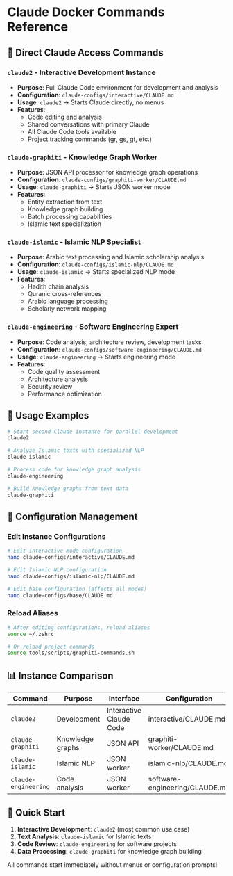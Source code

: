 # Claude Docker Commands Reference

## 🚀 Direct Claude Access Commands

### **`claude2`** - Interactive Development Instance
- **Purpose**: Full Claude Code environment for development and analysis
- **Configuration**: `claude-configs/interactive/CLAUDE.md`
- **Usage**: `claude2` → Starts Claude directly, no menus
- **Features**: 
  - Code editing and analysis
  - Shared conversations with primary Claude
  - All Claude Code tools available
  - Project tracking commands (gr, gs, gt, etc.)

### **`claude-graphiti`** - Knowledge Graph Worker
- **Purpose**: JSON API processor for knowledge graph operations
- **Configuration**: `claude-configs/graphiti-worker/CLAUDE.md`
- **Usage**: `claude-graphiti` → Starts JSON worker mode
- **Features**:
  - Entity extraction from text
  - Knowledge graph building
  - Batch processing capabilities
  - Islamic text specialization

### **`claude-islamic`** - Islamic NLP Specialist
- **Purpose**: Arabic text processing and Islamic scholarship analysis
- **Configuration**: `claude-configs/islamic-nlp/CLAUDE.md`
- **Usage**: `claude-islamic` → Starts specialized NLP mode
- **Features**:
  - Hadith chain analysis
  - Quranic cross-references
  - Arabic language processing
  - Scholarly network mapping

### **`claude-engineering`** - Software Engineering Expert
- **Purpose**: Code analysis, architecture review, development tasks
- **Configuration**: `claude-configs/software-engineering/CLAUDE.md`
- **Usage**: `claude-engineering` → Starts engineering mode
- **Features**:
  - Code quality assessment
  - Architecture analysis
  - Security review
  - Performance optimization

## 🎯 Usage Examples

```bash
# Start second Claude instance for parallel development
claude2

# Analyze Islamic texts with specialized NLP
claude-islamic

# Process code for knowledge graph analysis
claude-engineering

# Build knowledge graphs from text data
claude-graphiti
```

## 🔧 Configuration Management

### Edit Instance Configurations
```bash
# Edit interactive mode configuration
nano claude-configs/interactive/CLAUDE.md

# Edit Islamic NLP configuration  
nano claude-configs/islamic-nlp/CLAUDE.md

# Edit base configuration (affects all modes)
nano claude-configs/base/CLAUDE.md
```

### Reload Aliases
```bash
# After editing configurations, reload aliases
source ~/.zshrc

# Or reload project commands
source tools/scripts/graphiti-commands.sh
```

## 📊 Instance Comparison

| Command | Purpose | Interface | Configuration |
|---------|---------|-----------|---------------|
| `claude2` | Development | Interactive Claude Code | interactive/CLAUDE.md |
| `claude-graphiti` | Knowledge graphs | JSON API | graphiti-worker/CLAUDE.md |
| `claude-islamic` | Islamic NLP | JSON worker | islamic-nlp/CLAUDE.md |
| `claude-engineering` | Code analysis | JSON worker | software-engineering/CLAUDE.md |

## 🚀 Quick Start

1. **Interactive Development**: `claude2` (most common use case)
2. **Text Analysis**: `claude-islamic` for Islamic texts
3. **Code Review**: `claude-engineering` for software projects
4. **Data Processing**: `claude-graphiti` for knowledge graph building

All commands start immediately without menus or configuration prompts!